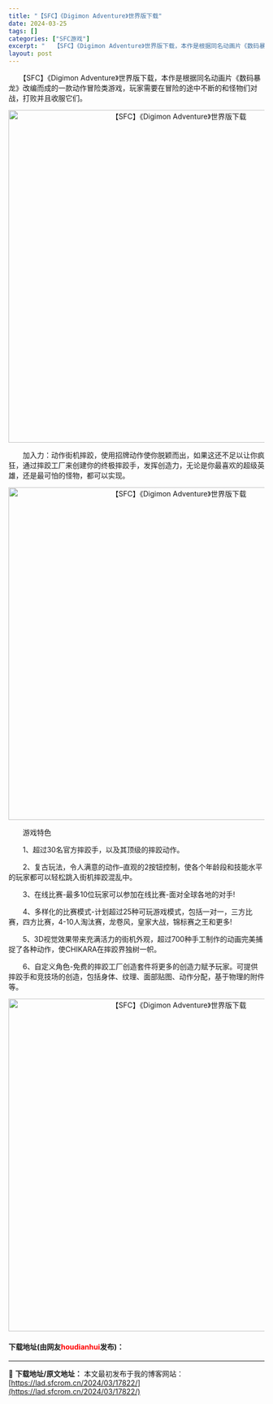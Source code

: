 ```yaml
---
title: "【SFC】《Digimon Adventure》世界版下载"
date: 2024-03-25
tags: []
categories: ["SFC游戏"]
excerpt: "　　【SFC】《Digimon Adventure》世界版下载，本作是根据同名动画片《数码暴龙》改编而成的一款动作冒险类游戏，玩家需要在冒险的途中不断的和怪物们对战，打败并且收服它们。 　　加入力：动作街机摔跤，使用招牌动作使你脱颖而出，如果这还不足以让你疯狂，通过摔跤工厂来创建你的终极摔跤手，发挥&hellip;"
layout: post
---
```


 <p>　　【SFC】《Digimon Adventure》世界版下载，本作是根据同名动画片《数码暴龙》改编而成的一款动作冒险类游戏，玩家需要在冒险的途中不断的和怪物们对战，打败并且收服它们。</p> <p align="center"><img align="" border="0" src="https://lad.sfcrom.cn/wp-content/uploads/2024/03/20240324_6600b454d4e34.png" width="655" alt="【SFC】《Digimon Adventure》世界版下载" /></p> <p>　　加入力：动作街机摔跤，使用招牌动作使你脱颖而出，如果这还不足以让你疯狂，通过摔跤工厂来创建你的终极摔跤手，发挥创造力，无论是你最喜欢的超级英雄，还是最可怕的怪物，都可以实现。</p> <p align="center"><img align="" border="0" src="https://lad.sfcrom.cn/wp-content/uploads/2024/03/20240324_6600b456353c5.png" width="655" alt="【SFC】《Digimon Adventure》世界版下载" /></p> <p>　　游戏特色</p> <p>　　1、超过30名官方摔跤手，以及其顶级的摔跤动作。</p> <p>　　2、复古玩法，令人满意的动作&ndash;直观的2按钮控制，使各个年龄段和技能水平的玩家都可以轻松跳入街机摔跤混乱中。</p> <p>　　3、在线比赛-最多10位玩家可以参加在线比赛-面对全球各地的对手!</p> <p>　　4、多样化的比赛模式-计划超过25种可玩游戏模式，包括一对一，三方比赛，四方比赛，4-10人淘汰赛，龙卷风，皇家大战，锦标赛之王和更多!</p> <p>　　5、3D视觉效果带来充满活力的街机外观，超过700种手工制作的动画完美捕捉了各种动作，使CHIKARA在摔跤界独树一帜。</p> <p>　　6、自定义角色-免费的摔跤工厂创造套件将更多的创造力赋予玩家。可提供摔跤手和竞技场的创造，包括身体、纹理、面部贴图、动作分配，基于物理的附件等。</p> <p align="center"><img align="" border="0" src="https://lad.sfcrom.cn/wp-content/uploads/2024/03/20240324_6600b457a1836.png" width="655" alt="【SFC】《Digimon Adventure》世界版下载" /></p> <p><h4>下载地址(由网友<font color="red">houdianhui</font>发布)：</h4></p> 

---
📖 **下载地址/原文地址：** 本文最初发布于我的博客网站：[https://lad.sfcrom.cn/2024/03/17822/](https://lad.sfcrom.cn/2024/03/17822/)
